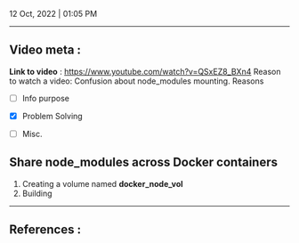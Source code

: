 12 Oct, 2022 | 01:05 PM

---
## Video meta :

**Link to video** : https://www.youtube.com/watch?v=QSxEZ8_BXn4
Reason to watch a video: Confusion about node_modules mounting.
Reasons
- [ ] Info purpose
- [x] Problem Solving
- [ ] Misc. 



## Share node_modules across Docker containers

1. Creating a volume named **docker_node_vol**
2. Building   


















---
## References :



